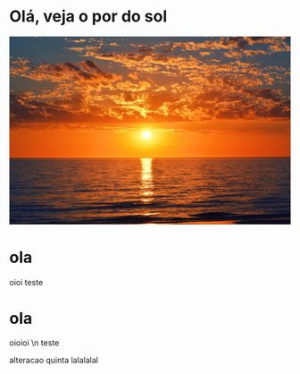  # Olá, veja o por do sol

![como-se-escreve-por-do-sol](https://github.com/COAB1/repositorio-novo/blob/master/como-se-escreve-por-do-sol.jpg)



# ola

oioi
teste


# ola

oioioi \n teste




alteracao quinta lalalalal


<br>